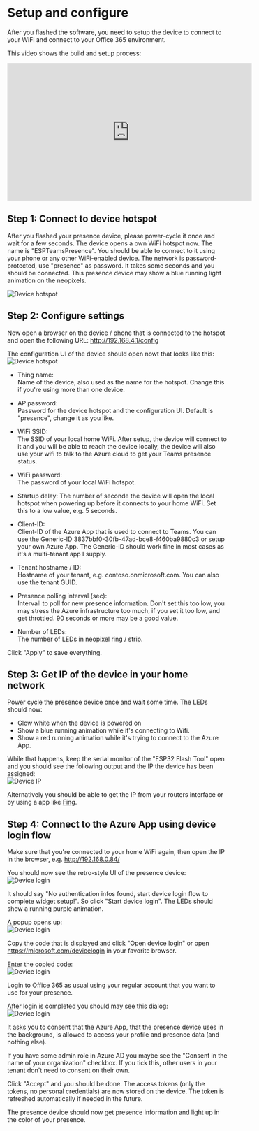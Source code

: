 # Setup and configure

After you flashed the software, you need to setup the device to connect to your WiFi and connect to your Office 365 environment.

This video shows the build and setup process:  
<iframe width="560" height="315" src="https://www.youtube.com/embed/DH3zN3nLk9w" frameborder="0" allow="accelerometer; autoplay; encrypted-media; gyroscope; picture-in-picture" allowfullscreen></iframe>


## Step 1: Connect to device hotspot

After you flashed your presence device, please power-cycle it once and wait for a few seconds. The device opens a own WiFi hotspot now. The name is "ESPTeamsPresence". You should be able to connect to it using your phone or any other WiFi-enabled device. The network is password-protected, use "presence" as password. It takes some seconds and you should be connected. This presence device may show a blue running light animation on the neopixels.

![Device hotspot](https://github.com/toblum/ESPTeamsPresence/raw/master/docs/pics/device_hotspot.png)


## Step 2: Configure settings

Now open a browser on the device / phone that is connected to the hotspot and open the following URL: http://192.168.4.1/config

The configuration UI of the device should open nowt that looks like this:  
![Device hotspot](https://github.com/toblum/ESPTeamsPresence/raw/master/docs/pics/device_config.png)


- Thing name:  
  Name of the device, also used as the name for the hotspot. Change this if you're using more than one device.
- AP password:  
  Password for the device hotspot and the configuration UI. Default is "presence", change it as you like.
- WiFi SSID:  
  The SSID of your local home WiFi. After setup, the device will connect to it and you will be able to reach the device locally, the device will also use your wifi to talk to the Azure cloud to get your Teams presence status.
- WiFi password:  
  The password of your local WiFi hotspot.
- Startup delay:
  The number of seconde the device will open the local hotspot when powering up before it connects to your home WiFi. Set this to a low value, e.g. 5 seconds.

- Client-ID:  
  Client-ID of the Azure App that is used to connect to Teams. You can use the Generic-ID 3837bbf0-30fb-47ad-bce8-f460ba9880c3 or setup your own Azure App. The Generic-ID should work fine in most cases as it's a multi-tenant app I supply.
- Tenant hostname / ID:  
  Hostname of your tenant, e.g. contoso.onmicrosoft.com. You can also use the tenant GUID.
- Presence polling interval (sec):  
  Intervall to poll for new presence information. Don't set this too low, you may stress the Azure infrastructure too much, if you set it too low, and get throttled. 90 seconds or more may be a good value.
- Number of LEDs:  
  The number of LEDs in neopixel ring / strip.

Click "Apply" to save everything.


## Step 3: Get IP of the device in your home network

Power cycle the presence device once and wait some time. The LEDs should now:
- Glow white when the device is powered on
- Show a blue running animation while it's connecting to Wifi.
- Show a red running animation while it's trying to connect to the Azure App.

While that happens, keep the serial monitor of the "ESP32 Flash Tool" open and you should see the following output and the IP the device has been assigned:  
![Device IP](https://github.com/toblum/ESPTeamsPresence/raw/master/docs/pics/device_ip.png)

Alternatively you should be able to get the IP from your routers interface or by using a app like [Fing](https://www.fing.com/products/fing-app).


## Step 4: Connect to the Azure App using device login flow

Make sure that you're connected to your home WiFi again, then open the IP in the browser, e.g. http://192.168.0.84/ 

You should now see the retro-style UI of the presence device:  
![Device login](https://github.com/toblum/ESPTeamsPresence/raw/master/docs/pics/device_login_1.png)

It should say "No authentication infos found, start device login flow to complete widget setup!". So click "Start device login". The LEDs should show a running purple animation.

A popup opens up:  
![Device login](https://github.com/toblum/ESPTeamsPresence/raw/master/docs/pics/device_login_2.png)

Copy the code that is displayed and click "Open device login" or open https://microsoft.com/devicelogin in your favorite browser. 

Enter the copied code:  
![Device login](https://github.com/toblum/ESPTeamsPresence/raw/master/docs/pics/device_login_3.png)

Login to Office 365 as usual using your regular account that you want to use for your presence.

After login is completed you should may see this dialog:  
![Device login](https://github.com/toblum/ESPTeamsPresence/raw/master/docs/pics/device_login_4.png)

It asks you to consent that the Azure App, that the presence device uses in the background, is allowed to access your profile and presence data (and nothing else).

If you have some admin role in Azure AD you maybe see the "Consent in the name of your organization" checkbox. If you tick this, other users in your tenant don't need to consent on their own.

Click "Accept" and you should be done. The access tokens (only the tokens, no personal credentials) are now stored on the device. The token is refreshed automatically if needed in the future.

The presence device should now get presence information and light up in the color of your presence.

